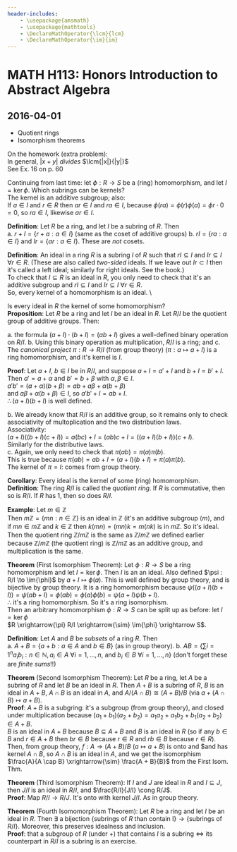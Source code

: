 ```yaml
---
header-includes:
    - \usepackage{amsmath}
    - \usepackage{mathtools}
    - \DeclareMathOperator{\lcm}{lcm}
    - \DeclareMathOperator{\im}{im}
---
```

# MATH H113: Honors Introduction to Abstract Algebra
## 2016-04-01
- Quotient rings
- Isomorphism theorems

On the homework (extra problem): \
In general, $|x + y|$ *divides* $\lcm{|x|}{|y|}$ \
See Ex. 16 on p. 60

Continuing from last time: let $\phi : R \to S$ be a (ring) homomorphism, and let $I = \ker{\phi}$. Which subrings can be kernels? \
The kernel is an additive subgroup; also: \
If $a \in I$ and $r \in R$ then $ar \in I$ and $ra \in I$, because $\phi(ra) = \phi(r)\phi(a) = \phi{r} \cdot 0 = 0$, so $ra \in I$, likewise $ar \in I$.

**Definition**: Let $R$ be a ring, and let $I$ be a subring of $R$. Then \
a. $r + I = \{r + a : a \in I\}$ (same as the coset of additive groups)
b. $rI = \{ra : a \in I\}$ and $Ir = \{ar : a \in I\}$. These are *not* cosets.

**Definition**: An ideal in a ring $R$ is a subring $I$ of $R$ such that $rI \subseteq I$ and $Ir \subseteq I$ $\forall r \in R$. (These are also called *two-sided* ideals. If we leave out $Ir \subset I$ then it's called a left ideal; similarly for right ideals. See the book.) \
To check that $I \subseteq R$ is an ideal in $R$, you only need to check that it's an additive subgroup and $rI \subseteq I$ and $Ir \subseteq I$ $\forall r \in R$. \
So, every kernel of a homomorphism is an ideal. \

Is every ideal in $R$ the kernel of some homomorphism? \
**Proposition**: Let $R$ be a ring and let $I$ be an ideal in $R$. Let $R/I$ be the quotient group of additive groups. Then:

a. the formula $(a + I) \cdot (b + I) = (ab + I)$ gives a well-defined binary operation on $R/I$.
b. Using this binary operation as multiplication, $R/I$ is a ring; and
c. The *canonical project* $\pi : R \to R/I$ (from group theory) ($\pi : a \mapsto a + I$) is a ring homomorphism, and it's kernel is $I$.

**Proof**: Let $a + I$, $b \in I$ be in $R/I$, and suppose $a + I = a' + I$ and $b + I = b' + I$. Then $a' = a + \alpha$ and $b' = b + \beta$ with $\alpha, \beta \in I$. \
$a'b' = (a + \alpha)(b + \beta) = ab + a\beta + \alpha(b + \beta)$ \
and $a\beta + \alpha(b + \beta) \in I$, so $a'b' + I = ab + I$. \
$\therefore (a + I)(b + I)$ is well defined.

b. We already know that $R/I$ is an additive group, so it remains only to check associativity of multoplication and the two distribution laws. \
Associativity: \
$(a + I)((b + I)(c + I)) = a(bc) + I = (ab)c + I = ((a + I)(b + I))(c + I)$. \
Similarly for the distributive laws. \
c. Again, we only need to check that $\pi(ab) = \pi(a)\pi(b)$. \
This is true because $\pi(ab) = ab + I = (a + I)(b + I) = \pi(a)\pi(b)$. \
The kernel of $\pi = I$: comes from group theory.

**Corollary**: Every ideal is the kernel of some (ring) homomorphism. \
**Definition**: The ring $R/I$ is called the *quotient ring*. If $R$ is commutative, then so is $R/I$. If $R$ has 1, then so does $R/I$.

**Example**: Let $m \in \mathbb{Z}$ \
Then $m\mathbb{Z} = \{mn : n \in \mathbb{Z}\}$ is an ideal in $\mathbb{Z}$ (it's an additive subgroup $\langle m \rangle$, and if $mn \in m\mathbb{Z}$ and $k \in \mathbb{Z}$ then $k(mn) = (mn)k = m(nk)$ is in $m\mathbb{Z}$. So it's ideal. \
Then the quotient ring $\mathbb{Z}/m\mathbb{Z}$ is the same as $\mathbb{Z}/m\mathbb{Z}$ we defined earlier because $\mathbb{Z}/m\mathbb{Z}$ (the quotient ring) is $\mathbb{Z}/m\mathbb{Z}$ as an additive group, and multiplication is the same.

**Theorem** (First Isomorphism Theorem): Let $\phi : R \to S$ be a ring homomorphism and let $I = \ker{\phi}$. Then $I$ is an an ideal. Also defined $\psi : R/I \to \im{\phi}$ by $a + I \mapsto \phi(a)$. This is well defined by group theory, and is bijective by group theory. It is a ring homomorphism because $\psi((a + I)(b + I)) = \psi(ab + I) = \phi(ab) = \phi(a)\phi(b) = \psi(a + I)\psi(b + I)$. \
$\therefore$ it's a ring homomorphism. So it's a ring isomorphism. \
Then an arbitrary homomorphism $\phi : R \to S$ can be split up as before: let $I = \ker{\phi}$ \
$R \xrightarrow{\pi} R/I \xrightarrow{\sim} \im{\phi} \xrightarrow S$.

**Definition**: Let $A$ and $B$ be *subsets* of a ring $R$. Then \
a. $A + B = \{a + b : a \in A\ \text{and}\ b \in B\}$ (as in group theory).
b. $AB = \{\sum\limits{i = 1}^n a_ib_i : n \in \mathbb{N}, a_i \in A\ \forall i = 1, \ldots, n,\ \text{and}\ b_i \in B\ \forall i = 1, \ldots, n\}$ (don't forget these are *finite sums*!!)

**Theorem** (Second Isomorphism Theorem): Let $R$ be a ring, let $A$ be a subring of $R$ and let $B$ be an ideal in $R$. Then $A + B$ is a subring of $R$, $B$ is an ideal in $A + B$, $A \cap B$ is an ideal in $A$, and $A/(A \cap B) \cong (A + B)/B$ (via $a + (A \cap B) \mapsto a + B$). \
**Proof**: $A + B$ is a subgring: it's a subgroup (from group theory), and closed under multiplication because $(a_1 + b_1)(a_2 + b_2) = a_1a_2 + a_1b_2 + b_1(a_2 + b_2) \in A + B$. \
$B$ is an ideal in $A + B$ because $B \subseteq A + B$ and $B$ is an ideal in $R$ (so if any $b \in B$ and $r \in A + B$ then $br \in B$ because $r \in R$ and $rb \in B$ because $r \in R$). Then, from group theory, $f : A \to (A + B)/B$ ($a \mapsto a + B$) is onto and $and has kernel $A \cap B$, so $A \cap B$ is an ideal in $A$, and we get the isomorphism $\frac{A}{A \cap B} \xrightarrow{\sim} \frac{A + B}{B}$ from the First Isom. Thm.

**Theorem** (Third Isomorphism Theorem): If $I$ and $J$ are ideal in $R$ and $I \subseteq J$, then $J/I$ is an ideal in $R/I$, and $\frac{R/I}{J/I} \cong R/J$. \
**Proof**: Map $R/I \to R/J$. It's onto with kernel $J/I$. As in group theory.

**Theorem** (Fourth Isomomorphism Theorem): Let $R$ be a ring and let $I$ be an ideal in $R$. Then $\exists$ a bijection $\{\text{subrings of $R$ than contain I}\} \to \{\text{subrings of $R/I$}\}$. Moreover, this preserves idealness and inclusion. \
**Proof**: that a subgroup of $R$ (under +) that contains $I$ is a subring $\iff$ its counterpart in $R/I$ is a subring is an exercise.
